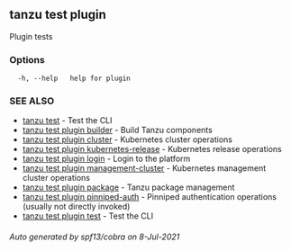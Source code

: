 ## tanzu test plugin

Plugin tests

### Options

```
  -h, --help   help for plugin
```

### SEE ALSO

* [tanzu test](tanzu_test.md)	 - Test the CLI
* [tanzu test plugin builder](tanzu_test_plugin_builder.md)	 - Build Tanzu components
* [tanzu test plugin cluster](tanzu_test_plugin_cluster.md)	 - Kubernetes cluster operations
* [tanzu test plugin kubernetes-release](tanzu_test_plugin_kubernetes-release.md)	 - Kubernetes release operations
* [tanzu test plugin login](tanzu_test_plugin_login.md)	 - Login to the platform
* [tanzu test plugin management-cluster](tanzu_test_plugin_management-cluster.md)	 - Kubernetes management cluster operations
* [tanzu test plugin package](tanzu_test_plugin_package.md)	 - Tanzu package management
* [tanzu test plugin pinniped-auth](tanzu_test_plugin_pinniped-auth.md)	 - Pinniped authentication operations (usually not directly invoked)
* [tanzu test plugin test](tanzu_test_plugin_test.md)	 - Test the CLI

###### Auto generated by spf13/cobra on 8-Jul-2021
